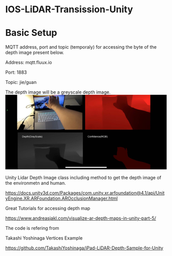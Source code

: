 # IOS-LiDAR-Transission-Unity


# Basic Setup #

MQTT address, port and topic (temporaly) for accessing the byte of the depth image present below.

Address: mqtt.fluux.io

Port: 1883

Topic: jie/guan

The depth image will be a greyscale depth image.
![Alt text](Images/8959f8ab1e50ac892b3d99719051e26.jpg)

Unity Lidar Depth Image class including method to get the depth image of the environmetn and human.

 
https://docs.unity3d.com/Packages/com.unity.xr.arfoundation@4.1/api/UnityEngine.XR.ARFoundation.AROcclusionManager.html

Great Tutorials for accessing depth map

https://www.andreasjakl.com/visualize-ar-depth-maps-in-unity-part-5/


The code is refering from 


Takashi Yoshinaga Vertices Example

https://github.com/TakashiYoshinaga/iPad-LiDAR-Depth-Sample-for-Unity
